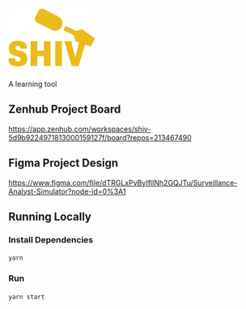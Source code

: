 # ![logo]

A learning tool

## Zenhub Project Board

https://app.zenhub.com/workspaces/shiv-5d9b9224971813000159127f/board?repos=213467490

## Figma Project Design

https://www.figma.com/file/dTRGLxPvByIflINh2GQJTu/Surveillance-Analyst-Simulator?node-id=0%3A1

## Running Locally

### Install Dependencies

`yarn`

### Run

`yarn start`

<!-- Variables -->

[logo]: ./public/img/small-logo.png
